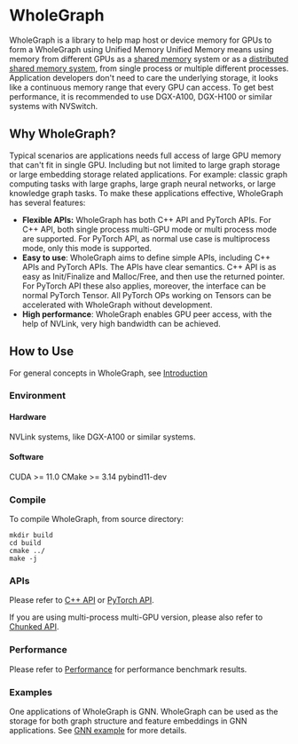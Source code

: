 # WholeGraph

WholeGraph is a library to help map host or device memory for GPUs to form a WholeGraph using Unified Memory
 Unified Memory means using memory from different GPUs as a [shared memory](https://en.wikipedia.org/wiki/Shared_memory) system or as a [distributed shared memory system](https://en.wikipedia.org/wiki/Distributed_shared_memory), from single process or multiple different processes.
Application developers don't need to care the underlying storage, it looks like a continuous memory range that every GPU can access.
To get best performance, it is recommended to use DGX-A100, DGX-H100 or similar systems with NVSwitch.

## Why WholeGraph?
Typical scenarios are applications needs full access of large GPU memory that can't fit in single GPU.
Including but not limited to large graph storage or large embedding storage related applications.
For example: classic graph computing tasks with large graphs, large graph neural networks, or large knowledge graph tasks.
To make these applications effective, WholeGraph has several features: 
* **Flexible APIs:** WholeGraph has both C++ API and PyTorch APIs.
For C++ API, both single process multi-GPU mode or multi process mode are supported.
For PyTorch API, as normal use case is multiprocess mode, only this mode is supported.
* **Easy to use**: WholeGraph aims to define simple APIs, including C++ APIs and PyTorch APIs.
The APIs have clear semantics.
C++ API is as easy as Init/Finalize and Malloc/Free, and then use the returned pointer.
For PyTorch API these also applies, moreover, the interface can be normal PyTorch Tensor.
All PyTorch OPs working on Tensors can be accelerated with WholeGraph without development.  
* **High performance**: WholeGraph enables GPU peer access, with the help of NVLink, very high bandwidth can be achieved.

## How to Use

For general concepts in WholeGraph, see [Introduction](docs/Introduction.md)

### Environment

#### Hardware

NVLink systems, like DGX-A100 or similar systems.

#### Software

CUDA >= 11.0
CMake >= 3.14
pybind11-dev

### Compile

To compile WholeGraph, from source directory:

```shell script
mkdir build
cd build
cmake ../
make -j
```

### APIs

Please refer to [C++ API](docs/CppAPI.md) or [PyTorch API](docs/PyTorchAPI.md).

If you are using multi-process multi-GPU version, please also refer to [Chunked API](docs/ChunkedAPI.md).

### Performance

Please refer to [Performance](docs/Performance.md) for performance benchmark results.

### Examples

One applications of WholeGraph is GNN.
WholeGraph can be used as the storage for both graph structure and feature embeddings in GNN applications.
See [GNN example](docs/GNNExample.md) for more details. 